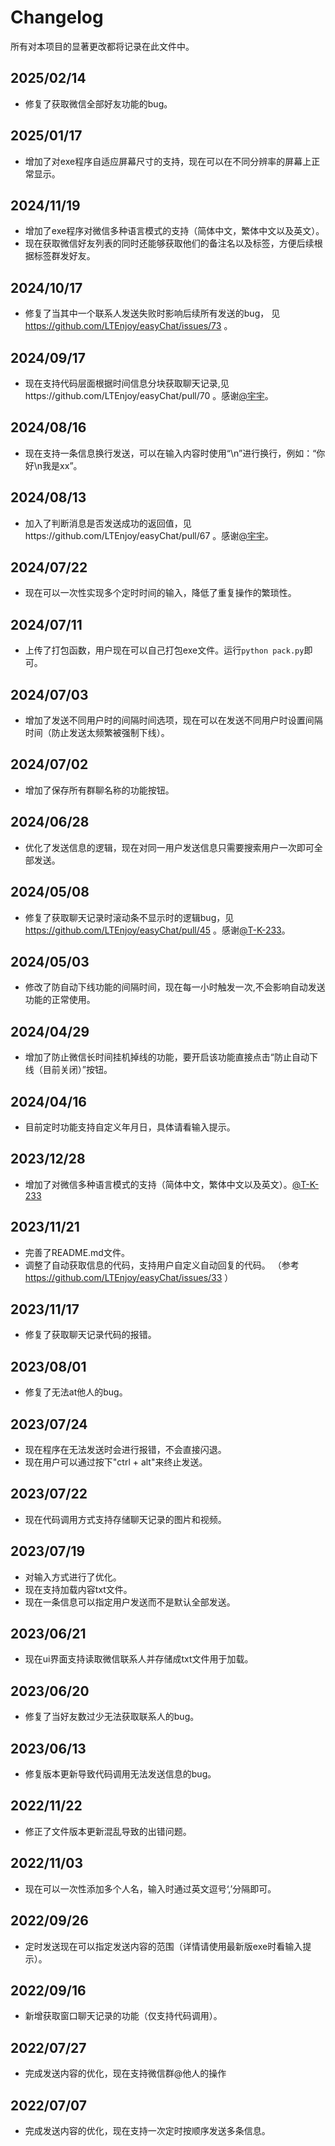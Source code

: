 # Changelog

所有对本项目的显著更改都将记录在此文件中。

## 2025/02/14
- 修复了获取微信全部好友功能的bug。

## 2025/01/17
- 增加了对exe程序自适应屏幕尺寸的支持，现在可以在不同分辨率的屏幕上正常显示。

## 2024/11/19
- 增加了exe程序对微信多种语言模式的支持（简体中文，繁体中文以及英文）。
- 现在获取微信好友列表的同时还能够获取他们的备注名以及标签，方便后续根据标签群发好友。

## 2024/10/17
- 修复了当其中一个联系人发送失败时影响后续所有发送的bug， 见 https://github.com/LTEnjoy/easyChat/issues/73 。

## 2024/09/17
- 现在支持代码层面根据时间信息分块获取聊天记录,见https://github.com/LTEnjoy/easyChat/pull/70 。感谢[@宇宇](https://github.com/xieyumc)。

## 2024/08/16
- 现在支持一条信息换行发送，可以在输入内容时使用“\n”进行换行，例如：“你好\n我是xx”。

## 2024/08/13
- 加入了判断消息是否发送成功的返回值，见https://github.com/LTEnjoy/easyChat/pull/67 。感谢[@宇宇](https://github.com/xieyumc)。

## 2024/07/22
- 现在可以一次性实现多个定时时间的输入，降低了重复操作的繁琐性。

## 2024/07/11
- 上传了打包函数，用户现在可以自己打包exe文件。运行``python pack.py``即可。

## 2024/07/03

- 增加了发送不同用户时的间隔时间选项，现在可以在发送不同用户时设置间隔时间（防止发送太频繁被强制下线）。

## 2024/07/02

- 增加了保存所有群聊名称的功能按钮。

## 2024/06/28

- 优化了发送信息的逻辑，现在对同一用户发送信息只需要搜索用户一次即可全部发送。

## 2024/05/08

- 修复了获取聊天记录时滚动条不显示时的逻辑bug，见 https://github.com/LTEnjoy/easyChat/pull/45 。感谢[@T-K-233](https://github.com/T-K-233)。

## 2024/05/03

- 修改了防自动下线功能的间隔时间，现在每一小时触发一次,不会影响自动发送功能的正常使用。

## 2024/04/29

- 增加了防止微信长时间挂机掉线的功能，要开启该功能直接点击“防止自动下线（目前关闭）”按钮。

## 2024/04/16

- 目前定时功能支持自定义年月日，具体请看输入提示。

## 2023/12/28

- 增加了对微信多种语言模式的支持（简体中文，繁体中文以及英文）。[@T-K-233](https://github.com/T-K-233)

## 2023/11/21

- 完善了README.md文件。
- 调整了自动获取信息的代码，支持用户自定义自动回复的代码。 （参考 https://github.com/LTEnjoy/easyChat/issues/33 ）

## 2023/11/17

- 修复了获取聊天记录代码的报错。

## 2023/08/01

- 修复了无法at他人的bug。

## 2023/07/24

- 现在程序在无法发送时会进行报错，不会直接闪退。
- 现在用户可以通过按下"ctrl + alt"来终止发送。

## 2023/07/22  

- 现在代码调用方式支持存储聊天记录的图片和视频。

## 2023/07/19  

- 对输入方式进行了优化。
- 现在支持加载内容txt文件。
- 现在一条信息可以指定用户发送而不是默认全部发送。

## 2023/06/21  

- 现在ui界面支持读取微信联系人并存储成txt文件用于加载。

## 2023/06/20  

- 修复了当好友数过少无法获取联系人的bug。

## 2023/06/13

- 修复版本更新导致代码调用无法发送信息的bug。

## 2022/11/22	

- 修正了文件版本更新混乱导致的出错问题。

## 2022/11/03	

- 现在可以一次性添加多个人名，输入时通过英文逗号‘,’分隔即可。

## 2022/09/26	

- 定时发送现在可以指定发送内容的范围（详情请使用最新版exe时看输入提示）。

## 2022/09/16	

- 新增获取窗口聊天记录的功能（仅支持代码调用）。

## 2022/07/27	

- 完成发送内容的优化，现在支持微信群@他人的操作

## 2022/07/07	

- 完成发送内容的优化，现在支持一次定时按顺序发送多条信息。
